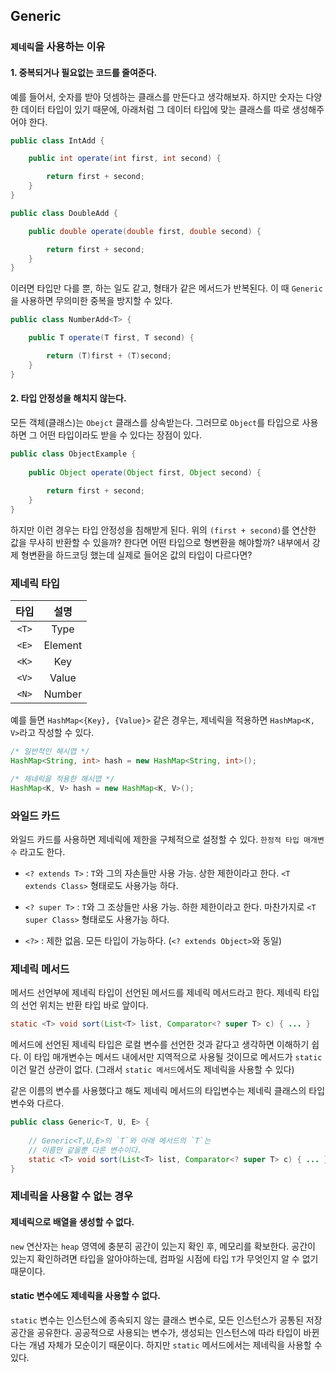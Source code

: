 ## Generic
### `제네릭`을 사용하는 이유
#### 1. 중복되거나 필요없는 코드를 줄여준다.
	
예를 들어서, 숫자를 받아 덧셈하는 클래스를 만든다고 생각해보자. 하지만 숫자는 다양한 데이터 타입이 있기 때문에, 아래처럼 그 데이터 타입에 맞는 클래스를 따로 생성해주어야 한다.

```java
public class IntAdd {

	public int operate(int first, int second) {

		return first + second;
	}
}
```
```java
public class DoubleAdd {

	public double operate(double first, double second) {

		return first + second;
	}
}
```
이러면 타입만 다를 뿐, 하는 일도 같고, 형태가 같은 메서드가 반복된다. 이 때 `Generic`을 사용하면 무의미한 중복을 방지할 수 있다.
    
```java
public class NumberAdd<T> {

	public T operate(T first, T second) {

		return (T)first + (T)second;
	}
}
```

#### 2. 타입 안정성을 해치지 않는다.
모든 객체(클래스)는 `Obejct` 클래스를 상속받는다. 그러므로 `Object`를 타입으로 사용하면 그 어떤 타입이라도 받을 수 있다는 장점이 있다.

```java
public class ObjectExample {
    	
	public Object operate(Object first, Object second) {
        
		return first + second;
	}
}
```
하지만 이런 경우는 타입 안정성을 침해받게 된다. 위의 `(first + second)`를 연산한 값을 무사히 반환할 수 있을까? 한다면 어떤 타입으로 형변환을 해야할까? 내부에서 강제 형변환을 하드코딩 했는데 실제로 들어온 값의 타입이 다르다면?

### 제네릭 타입
| 타입 | 설명 |
| :---: | :---: |
| `<T>` | Type |
| `<E>` | Element |
| `<K>` | Key |
| `<V>` | Value |
| `<N>` | Number |

예를 들면 `HashMap<{Key}, {Value}>` 같은 경우는, 제네릭을 적용하면 `HashMap<K, V>`라고 작성할 수 있다.
```java
/* 일반적인 해시맵 */
HashMap<String, int> hash = new HashMap<String, int>();
```
```java
/* 제네릭을 적용한 해시맵 */
HashMap<K, V> hash = new HashMap<K, V>();
```

### 와일드 카드
와일드 카드를 사용하면 제네릭에 제한을 구체적으로 설정할 수 있다. `한정적 타입 매개변수` 라고도 한다.

- `<? extends T>` : `T`와 그의 자손들만 사용 가능. 상한 제한이라고 한다. `<T extends Class>` 형태로도 사용가능 하다.

- `<? super T>` : `T`와 그 조상들만 사용 가능. 하한 제한이라고 한다. 마찬가지로 `<T super Class>` 형태로도 사용가능 하다.

- `<?>` : 제한 없음. 모든 타입이 가능하다. (`<? extends Object>`와 동일)

### 제네릭 메서드 
메서드 선언부에 제네릭 타입이 선언된 메서드를 제네릭 메서드라고 한다. 제네릭 타입의 선언 위치는 반환 타입 바로 앞이다.

```java
static <T> void sort(List<T> list, Comparator<? super T> c) { ... }
```

메서드에 선언된 제네릭 타입은 로컬 변수를 선언한 것과 같다고 생각하면 이해하기 쉽다. 이 타입 매개변수는 메서드 내에서만 지역적으로 사용될 것이므로 메서드가 `static`이건 말건 상관이 없다. (그래서 `static 메서드`에서도 제네릭을 사용할 수 있다)

같은 이름의 변수를 사용했다고 해도 제네릭 메서드의 타입변수는 제네릭 클래스의 타입변수와 다르다.
```java
public class Generic<T, U, E> {
	
    // Generic<T,U,E>의 `T`와 아래 메서드의 `T`는
    // 이름만 같을뿐 다른 변수이다.
    static <T> void sort(List<T> list, Comparator<? super T> c) { ... }
}
```


### 제네릭을 사용할 수 없는 경우
#### 제네릭으로 배열을 생성할 수 없다.
`new` 연산자는 `heap` 영역에 충분히 공간이 있는지 확인 후, 메모리를 확보한다. 공간이 있는지 확인하려면 타입을 알아야하는데, 컴파일 시점에 타입 `T`가 무엇인지 알 수 없기 때문이다.

#### static 변수에도 제네릭을 사용할 수 없다.
`static` 변수는 인스턴스에 종속되지 않는 클래스 변수로, 모든 인스턴스가 공통된 저장공간을 공유한다. 공공적으로 사용되는 변수가, 생성되는 인스턴스에 따라 타입이 바뀐다는 개념 자체가 모순이기 때문이다. 하지만 `static` 메서드에서는 제네릭을 사용할 수 있다.

